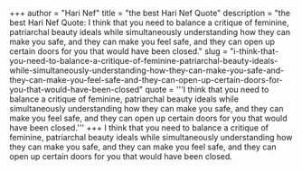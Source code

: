 +++
author = "Hari Nef"
title = "the best Hari Nef Quote"
description = "the best Hari Nef Quote: I think that you need to balance a critique of feminine, patriarchal beauty ideals while simultaneously understanding how they can make you safe, and they can make you feel safe, and they can open up certain doors for you that would have been closed."
slug = "i-think-that-you-need-to-balance-a-critique-of-feminine-patriarchal-beauty-ideals-while-simultaneously-understanding-how-they-can-make-you-safe-and-they-can-make-you-feel-safe-and-they-can-open-up-certain-doors-for-you-that-would-have-been-closed"
quote = '''I think that you need to balance a critique of feminine, patriarchal beauty ideals while simultaneously understanding how they can make you safe, and they can make you feel safe, and they can open up certain doors for you that would have been closed.'''
+++
I think that you need to balance a critique of feminine, patriarchal beauty ideals while simultaneously understanding how they can make you safe, and they can make you feel safe, and they can open up certain doors for you that would have been closed.
